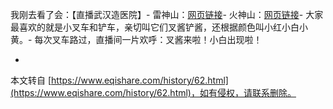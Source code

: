 我刚去看了会：【直播武汉造医院】-
雷神山：[网页链接](https://m.yangshipin.cn/video?type=2&pid=600016637&tt_from=copy_link&utm_source=copy_link&utm_medium=toutiao_ios&utm_campaign=client_share)-
火神山：[网页链接](https://m.yangshipin.cn/static/2020/c0126.html?from=groupmessage&isappinstalled=0&tt_from=copy_link&utm_source=copy_link&utm_medium=toutiao_ios&utm_campaign=client_share)-
大家最喜欢的就是小叉车和铲车，亲切叫它们叉酱铲酱，还根据颜色叫小红小白小黄。-
每次叉车路过，直播间一片欢呼：叉酱来啦！小白出现啦！

-

本文转自 [https://www.eqishare.com/history/62.html](https://www.eqishare.com/history/62.html)，如有侵权，请联系删除。